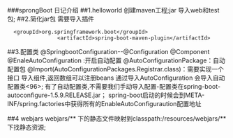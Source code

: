 ###sprongBoot 日记介绍
##1.helloworld
创建maven工程;jar
导入web和test 包;
##2.简化jar包
需要导入插件
~~~properties
  <groupId>org.springframework.boot</groupId>
                <artifactId>spring-boot-maven-plugin</artifactId>
  ~~~                       
##3.配置类
@SpringbootConfiguration--@Configuration
@Component
@EnaleAutoConfiguration :开启自动配置
@AutoConfigurationPackage：自动配置包
@Import(AutoConfigurationPackages.Registrar.class)：需要实现一个接口 导入组件,返回数组可以注册beans
通过导入AutoConfiguration 会导入自动配置类<96>;
有了自动配置类,不需要我们手动导入配置-配置类在spring-boot-autoconfigure-1.5.9.RELEASE.jar；
spring-boot启动的时候会到META-INF/spring.factories中获得所有的EnableAutoConfiguraution配置地址

##4 webjars
webjars/** 下的静态文件映射到classpath:/resources/webjars/**下找静态资源;